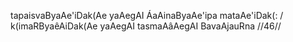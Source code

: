 tapaisvaByaAe'iDak(Ae yaAegAI ÁaAinaByaAe'ipa mataAe'iDak(: /
k(imaRByaêAiDak(Ae yaAegAI tasmaAâAegAI BavaAjauRna //46//